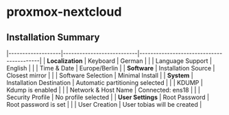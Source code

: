 # proxmox-nextcloud
## Installation Summary
|-------------------|---------------------------|------------------------------------------|
| **Localization**  | Keyboard                  | German                                   |
|                   | Language Support          | English                                  |
|                   | Time & Date               | Europe/Berlin                            |
| **Software**      | Installation Source       | Closest mirror                           |
|                   | Software Selection        | Minimal Install                          |
| **System**        | Installation Destination  | Automatic partitioning selected          |
|                   | KDUMP                     | Kdump is enabled                         |
|                   | Network & Host Name       | Connected: ens18                         |
|                   | Security Profile          | No profile selected                      |
| **User Settings** | Root Password             | Root password is set                     |
|                   | User Creation             | User tobias will be created              |

